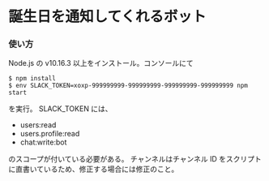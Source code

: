 # 誕生日を通知してくれるボット

### 使い方

Node.js の v10.16.3 以上をインストール。コンソールにて

```
$ npm install
$ env SLACK_TOKEN=xoxp-999999999-999999999-999999999-999999999 npm start
```

を実行。 SLACK_TOKEN には、

- users:read
- users.profile:read
- chat:write:bot

のスコープが付いている必要がある。 チャンネルはチャンネル ID をスクリプトに直書いているため、修正する場合には修正のこと。
